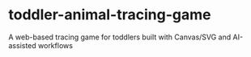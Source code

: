 # toddler-animal-tracing-game
A web-based tracing game for toddlers built with Canvas/SVG and AI-assisted workflows
